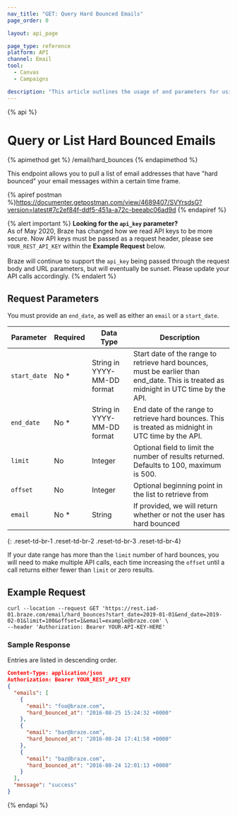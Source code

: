 ```yaml
---
nav_title: "GET: Query Hard Bounced Emails"
page_order: 0

layout: api_page

page_type: reference
platform: API
channel: Email
tool:
  - Canvas
  - Campaigns

description: "This article outlines the usage of and parameters for using the retrieve a List of Hard Bounced Email Addresses Braze endpoint."
---
```

{% api %}
# Query or List Hard Bounced Emails
{% apimethod get %}
/email/hard_bounces
{% endapimethod %}

This endpoint allows you to pull a list of email addresses that have "hard bounced" your email messages within a certain time frame.

{% apiref postman %}https://documenter.getpostman.com/view/4689407/SVYrsdsG?version=latest#7c2ef84f-ddf5-451a-a72c-beeabc06ad9d {% endapiref %}

{% alert important %}
__Looking for the `api_key` parameter?__<br>As of May 2020, Braze has changed how we read API keys to be more secure. Now API keys must be passed as a request header, please see `YOUR_REST_API_KEY` within the __Example Request__ below.<br><br>Braze will continue to support the `api_key` being passed through the request body and URL parameters, but will eventually be sunset. Please update your API calls accordingly.
{% endalert %}

## Request Parameters

You must provide an `end_date`, as well as either an `email` or a `start_date`.

| Parameter | Required | Data Type | Description |
| ----------|-----------| ----------|----- |
| `start_date` | No * | String in YYYY-MM-DD format| Start date of the range to retrieve hard bounces, must be earlier than end_date. This is treated as midnight in UTC time by the API. |
| `end_date` | No * | String in YYYY-MM-DD format | End date of the range to retrieve hard bounces. This is treated as midnight in UTC time by the API. |
| `limit` | No | Integer | Optional field to limit the number of results returned. Defaults to 100, maximum is 500. |
| `offset` | No | Integer | Optional beginning point in the list to retrieve from |
| `email` | No * | String | If provided, we will return whether or not the user has hard bounced |
{: .reset-td-br-1 .reset-td-br-2 .reset-td-br-3  .reset-td-br-4}

If your date range has more than the `limit` number of hard bounces, you will need to make multiple API calls, each time increasing the `offset` until a call returns either fewer than `limit` or zero results.

## Example Request
```
curl --location --request GET 'https://rest.iad-01.braze.com/email/hard_bounces?start_date=2019-01-01&end_date=2019-02-01&limit=100&offset=1&email=example@braze.com' \
--header 'Authorization: Bearer YOUR-API-KEY-HERE'
```

### Sample Response

Entries are listed in descending order.

```json
Content-Type: application/json
Authorization: Bearer YOUR_REST_API_KEY
{
  "emails": [
    {
      "email": "foo@braze.com",
      "hard_bounced_at": "2016-08-25 15:24:32 +0000"
    },
    {
      "email": "bar@braze.com",
      "hard_bounced_at": "2016-08-24 17:41:58 +0000"
    },
    {
      "email": "baz@braze.com",
      "hard_bounced_at": "2016-08-24 12:01:13 +0000"
    }
  ],
  "message": "success"
}
```
{% endapi %}
